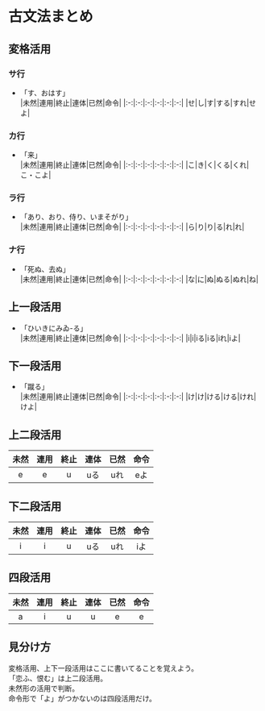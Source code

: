 # 古文法まとめ
## 変格活用
### サ行  
* 「す、おはす」  
|未然|連用|終止|連体|已然|命令|
|:-:|:-:|:-:|:-:|:-:|:-:|
|せ|し|す|する|すれ|せよ|
### カ行  
* 「来」  
|未然|連用|終止|連体|已然|命令|
|:-:|:-:|:-:|:-:|:-:|:-:|
|こ|き|く|くる|くれ|こ・こよ|
### ラ行  
* 「あり、おり、侍り、いまそがり」  
|未然|連用|終止|連体|已然|命令|
|:-:|:-:|:-:|:-:|:-:|:-:|
|ら|り|り|る|れ|れ|
### ナ行  
* 「死ぬ、去ぬ」  
|未然|連用|終止|連体|已然|命令|
|:-:|:-:|:-:|:-:|:-:|:-:|
|な|に|ぬ|ぬる|ぬれ|ね|
## 上一段活用
* 「ひいきにみゐ-る」  
|未然|連用|終止|連体|已然|命令|
|:-:|:-:|:-:|:-:|:-:|:-:|
|i|i|iる|iる|iれ|iよ|
## 下一段活用
* 「蹴る」  
|未然|連用|終止|連体|已然|命令|
|:-:|:-:|:-:|:-:|:-:|:-:|
|け|け|ける|ける|けれ|けよ|
## 上二段活用
|未然|連用|終止|連体|已然|命令|
|:-:|:-:|:-:|:-:|:-:|:-:|
|e|e|u|uる|uれ|eよ|
## 下二段活用
|未然|連用|終止|連体|已然|命令|
|:-:|:-:|:-:|:-:|:-:|:-:|
|i|i|u|uる|uれ|iよ|
## 四段活用
|未然|連用|終止|連体|已然|命令|
|:-:|:-:|:-:|:-:|:-:|:-:|
|a|i|u|u|e|e|
## 見分け方
変格活用、上下一段活用はここに書いてることを覚えよう。  
「恋ふ、恨む」は上二段活用。  
未然形の活用で判断。  
命令形で「よ」がつかないのは四段活用だけ。
